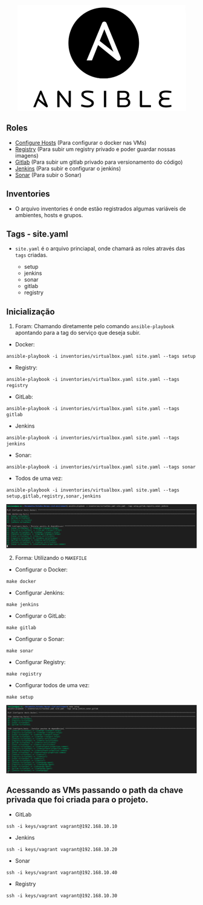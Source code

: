 <p align="center">
  <img alt="Ansible" src="../data/ansible.png">
</p>

## Roles 
- [Configure Hosts](./configure_hosts/README.md)  (Para configurar o docker nas VMs)
- [Registry](./configure_registry/README.md)  (Para subir um registry privado e poder guardar nossas imagens)
- [Gitlab](./configure_gitlab/README.md)  (Para subir um gitlab privado para versionamento do código)
- [Jenkins](./configure_jenkins/README.md)  (Para subir e configurar o jenkins)
- [Sonar](./configure_sonar/README.md)  (Para subir o Sonar)

## Inventories
- O arquivo inventories é onde estão registrados algumas variáveis de ambientes, hosts e grupos.

## Tags - site.yaml
- `site.yaml` é o arquivo princiapal, onde chamará as roles através das `tags` criadas.

  - setup
  - jenkins
  - sonar
  - gitlab
  - registry

## Inicialização 

1. Foram: Chamando diretamente pelo comando `ansible-playbook` apontando para a tag do serviço que deseja subir.

- Docker:

```console
ansible-playbook -i inventories/virtualbox.yaml site.yaml --tags setup
```

- Registry:

```console
ansible-playbook -i inventories/virtualbox.yaml site.yaml --tags registry
```

- GitLab:

```console
ansible-playbook -i inventories/virtualbox.yaml site.yaml --tags gitlab
```

- Jenkins

```console
ansible-playbook -i inventories/virtualbox.yaml site.yaml --tags jenkins
```

- Sonar:

```console
ansible-playbook -i inventories/virtualbox.yaml site.yaml --tags sonar
```

- Todos de uma vez:

```console
ansible-playbook -i inventories/virtualbox.yaml site.yaml --tags setup,gitlab,registry,sonar,jenkins
```

<p align="center">
  <img alt="Playbook" src="../data/playbook-all.png">
</p>


2. Forma: Utilizando o `MAKEFILE`

- Configurar o Docker:
```console
make docker
```

- Configurar Jenkins:
```console
make jenkins
```

- Configurar o GitLab:
```console
make gitlab
```

- Configurar o Sonar:
```console
make sonar
```

- Configurar Registry:
```console
make registry
```

- Configurar todos de uma vez:
```console
make setup
```
<p align="center">
  <img alt="Playbook" src="../data/make-setup.png">
</p>

## Acessando as VMs passando o path da chave privada que foi criada para o projeto.
- GitLab
```console
ssh -i keys/vagrant vagrant@192.168.10.10
```

- Jenkins
```console
ssh -i keys/vagrant vagrant@192.168.10.20
```

- Sonar
```console
ssh -i keys/vagrant vagrant@192.168.10.40
```

- Registry
```console
ssh -i keys/vagrant vagrant@192.168.10.30
```